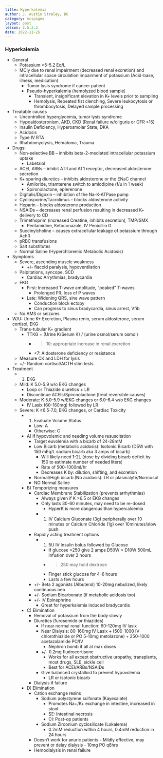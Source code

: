 ```yaml
---
title: Hyperkalemia
author: J. Austin Straley, DO
category: mcspages
layout: post
lesson: 2.5.2.3
date: 2022-11-26
---
```


<html>
    <meta charset="UTF-8">
    <meta name="viewport" content="width=device-width, initial-scale=1">
    <link href="{{site.baseurl}}/assets/grid/bootstrap-grid.min.css" rel="stylesheet">
    <link href="{{site.baseurl}}/assets/grid/grid.css" rel="stylesheet">
    <link rel="stylesheet" href="{{site.baseurl}}/assets/gitbook/gitbook-plugin-fontsettings/website.css">
    <link rel="stylesheet" href="{{site.baseurl}}/assets/gitbook/gitbook-plugin-search-pro/search.css">
    <link rel="stylesheet" href="{{site.baseurl}}/assets/gitbook/gitbook-plugin-back-to-top-button/plugin.css">
    <link rel="stylesheet" href="{{site.baseurl}}/assets/gitbook/style.css">
    <link rel="stylesheet" href="{{site.baseurl}}/assets/gitbook/custom.css">
    <link rel="stylesheet" href="{{site.baseurl}}/assets/gitbook/rouge/{{ site.syntax_highlighter_style | default: 'colorful' }}.css">
    <meta name="HandheldFriendly" content="true"/>
    <meta name="viewport" content="width=device-width, initial-scale=1, user-scalable=no">
    <meta name="apple-mobile-web-app-capable" content="yes">
    <meta name="apple-mobile-web-app-status-bar-style" content="black">
    <link rel="apple-touch-icon-precomposed" sizes="152x152" href="{{site.baseurl}}/assets/gitbook/images/apple-touch-icon-precomposed-152.png">
    <link rel="shortcut icon" href="{{site.baseurl}}/{{site.favicon_path}}" type="image/x-icon">
    <style>
        .p {
            color: #B8B8B8;
        }
        .p1 {
            color
        }
    </style>
</html>

### Hyperkalemia
-	General
    -	Potassium >5-5.2 Eq/L
    -	MCly due to renal impairment (decreased renal excretion) and intracellular space circulation impairment of potassium (Acid-base, illness, medication)
        -	Tumor lysis syndrome if cancer patient
        -	Pseudo-hyperkalemia (hemolyzed blood sample)
            -	Transient, insignificant elevation in K+ levels prior to sampling
            -	Hemolysis, Repeated fist clenching, Severe leukocytosis or thrombocytosis, Delayed sample processing
-	Treatable causes
    -	Uncontrolled hyperglycemia, tumor lysis syndrome
    -	Hypoaldosteronism, AKD, CKD (Renal failure w/oliguria or GFR <15)
    -	Insulin Deficiency, Hyperosmolar State, DKA
    -	Acidosis
    -	Type IV RTA
    -	Rhabdomyolysis, Hematoma, Trauma
-	Drugs: 
    -	Non-selective BB – inhibits beta-2-mediated intracellular potassium uptake
        -	Labetalol
    -	ACEI, ARBs – inhibit ATII and AT1 receptor, decreased aldosterone secretion
    -	K+ sparing diuretics – inhibits aldosterone or the ENaC channel
        -	Amiloride, triamterene switch to amlodipine (f/u in 1 week)
        -	Spironolactone, eplerenone
    -	Digitalis/Digoxin – inhibition of the Na-K-ATPase pump
    -	Cyclosporine/Tacrolimus – blocks aldosterone activity
    -	Heparin – blocks aldosterone production
    -	NSAIDs – decreases renal perfusion resulting in decreased K+ delivery to CD
    -	Trimethoprim (increased Creatine, inhibits secretion), TMP/SMX
        -	Pentamidine, Ketoconazole, IV Penicillin G
    -	Succinylcholine – causes extracellular leakage of potassium through AchR
    -	pRBC transfusions
    -	Salt substitutes
    -	Normal Saline (Hyperchloremic Metabolic Acidosis)
-	Symptoms
    -	Severe, ascending muscle weakness
        -	+/- flaccid paralysis, hypoventilation
    -	Palpitations, syncope, SCD
        -	Cardiac Arrythmias, bradycardia
    -	EKG
        -	First: Increased T-wave amplitude, “peaked” T-waves
            -	Prolonged PR, loss of P waves
        -	Late: Widening QRS, sine wave pattern
            -	Conduction block ectopy
            -	Can progress to sinus bradycardia, sinus arrest, Vfib
    -	No AMS or seizures
-	W/U: Urine K+ Excretion, Plasma renin, serum aldosterone, serum cortisol, EKG
    -	Trans-tubular K+ gradient
        -	TTKG = (Urine K/Serum K) / (urine osmol/serum osmol)
            -	>10: appropriate increase in renal excretion
            -	<7: Aldosterone deficiency or resistance
    -	Measure CK and LDH for lysis
    -	+/- Random cortisol/ACTH stim tests
-	Treatment 
    -	1) EKG
    -	Mild: K 5.0-5.9 w/o EKG changes
        -	Loop or Thiazide diuretics + LR
        -	Discontinue ACEIs/Spironolactone (treat reversible causes)
    -	Moderate: K 5.0-5.9 w/EKG changes or 6.0-6.4 w/o EKG changes
        -	IV Lasix (60-160mg) followed by LR
    -	Severe: K ≥6.5-7.0, EKG changes, or Cardiac Toxicity
        -	1) Evaluate Volume Status
            -	Low: A
            -	Otherwise: C
        -	A) If hypovolemic and needing volume resuscitation
            -	Target euvolemia with a bicarb of 24-28mM
            -	Low Bicarb (metabolic acidosis): Isotonic Bicarb (D5W with 150 mEq/L sodium bicarb aka 3 amps of bicarb)
                -	Will likely need 1-2L (dose by dividing bicarb deficit by 150 to estimate number of needed liters)
                -	Rate of 500-1000ml/hr
                -	Decreases K by: dilution, shifting, and excretion
            -	Normal/High bicarb (No acidosis): LR or plasmalyte/Normosol
            -	NO Normal Saline
        -	B) Temporizing measures
            -	Cardiac Membrane Stabilization (prevents arrhythmias)
                -	Always given if K >6.5 or EKG changes
                -	Only lasts 30-60 minutes, may need to be re-dosed
                    -	HyperK is more dangerous than hypercalcemia
                -	1) IV Calcium Gluconate (3g) peripherally over 10 minutes or Calcium Chloride (1g) over 10minutes/slow push
            -	Rapidly acting treatment options
                -	1) 5U IV Insulin bolus followed by Glucose 
                    -	If glucose <250 give 2 amps D50W < D10W 500mL infusion over 2 hours
                    -	>250 may hold dextrose
                    -	Finger stick glucose for 4-6 hours
                    -	Lasts a few hours
            -	+/- Beta 2 agonists (Albuterol) 10-20mg nebulized, likely continuous neb
            -	+/- Sodium Bicarbonate (if metabolic acidosis too)
            -	+/- IV Epinephrine
                -	Great for hyperkalemia induced bradycardia
        -	C) Elimination
            -	Removal of potassium from the body slowly
            -	Diuretics (furosemide or thiazides)
                -	If near normal renal function: 60-120mg IV lasix
                -	Near Dialysis: 80-160mg IV Lasix + (500-1000 IV chlorothiazide or PO 5-10mg metolazone) + 250-1000 acetazolamide PO/IV
                    -	Nephron bomb if all at max doses
                -	+/- 0.2mg fludrocortisone
                    -	Works for all except obstructive uropathy, transplants, most drugs, SLE, sickle cell
                    -	Best for ACEI/ARBs/NSAIDs
                -	Give balanced crystalloid to prevent hypovolemia
                    -	LR or isotonic bicarb
            -	Dialysis if failure
        -	D) Elimination
            -	Cation exchange resins 
                -	Sodium polystyrene sulfonate (Kayexalate)
                    -	Promotes Na+/K+ exchange in intestine, increased in stool
                    -	SE: Intestinal necrosis
                    -	CI: Post-op patients
                -	Sodium Zirconium cyclosilicate (Lokalema)
                    -	0.2mM reduction within 4 hours, 0.4mM reduction in 24 hours
            -	Doesn’t work for anuric patients
                    -	Mildly effective, may prevent or delay dialysis
                    -	10mg PO q8hrs
            -	Hemodialysis in renal failure
